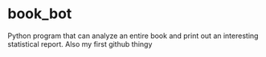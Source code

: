 # book_bot
Python program that can analyze an entire book and print out an interesting statistical report.
Also my first github thingy
